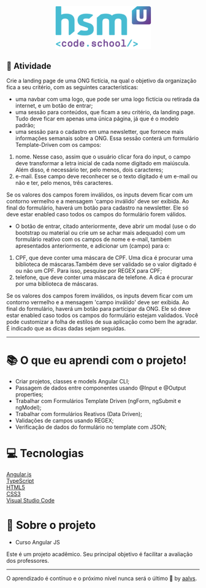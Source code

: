 <div align='center'>
<img src=".github/logo.png" width='250'>
</div>

## 🚀 Atividade

Crie a landing page de uma ONG fictícia, na qual o objetivo da organização fica a seu critério, com as seguintes características:

- uma navbar com uma logo, que pode ser uma logo fictícia ou retirada da internet, e um botão de entrar;
- uma sessão para conteúdos, que ficam a seu critério, da landing page. Tudo deve ficar em apenas uma única página, já que é o modelo padrão;
- uma sessão para o cadastro em uma newsletter, que fornece mais informações semanais sobre a ONG. Essa sessão conterá um formulário Template-Driven com os campos:

1. nome. Nesse caso, assim que o usuário clicar fora do input, o campo deve transformar a letra inicial de cada nome digitado em maiúscula. Além disso, é necessário ter, pelo menos, dois caracteres;
2. e-mail. Esse campo deve reconhecer se o texto digitado é um e-mail ou não e ter, pelo menos, três caracteres.

Se os valores dos campos forem inválidos, os inputs devem ficar com um contorno vermelho e a mensagem 'campo inválido' deve ser exibida.
Ao final do formulário, haverá um botão para cadastro na newsletter. Ele só deve estar enabled caso todos os campos do formulário forem válidos.

- O botão de entrar, citado anteriormente, deve abrir um modal (use o do bootstrap ou material ou crie um se achar mais adequado) com um formulário reativo com os campos de nome e e-mail, também apresentados anteriormente, e adicionar um (campo) para o:
1. CPF, que deve conter uma máscara de CPF. Uma dica é procurar uma biblioteca de máscaras.Também deve ser validado se o valor digitado é ou não um CPF. Para isso, pesquise por REGEX para CPF;
2. telefone, que deve conter uma máscara de telefone. A dica é procurar por uma biblioteca de máscaras.

Se os valores dos campos forem inválidos, os inputs devem ficar com um contorno vermelho e a mensagem 'campo inválido' deve ser exibida.
Ao final do formulário, haverá um botão para participar da ONG. Ele só deve estar enabled caso todos os campos do formulário estejam validados.
Você pode customizar a folha de estilos de sua aplicação como bem lhe agradar. É indicado que as dicas dadas sejam seguidas.

---

# 📚 O que eu aprendi com o projeto!

- Criar projetos, classes e models Angular CLI;
- Passagem de dados entre componentes usando @Input e @Output properties;
- Trabalhar com Formulários Template Driven (ngForm, ngSubmit e ngModel);
- Trabalhar com formulários Reativos (Data Driven);
- Validações de campos usando REGEX;
- Verificação de dados do formulário no template com JSON;

# 💻 Tecnologias

<a href='https://angular.io/'>Angular.js</a>
<br/>
<a href='https://www.typescriptlang.org/'>TypeScript</a>
<br/>
<a href='https://www.w3schools.com/html/'>HTML5</a>
<br/>
<a href='https://www.w3schools.com/css/'>CSS3</a>
<br/>
<a href='https://code.visualstudio.com/'>Visual Studio Code</a>
<br/>

# 📝 Sobre o projeto

- Curso Angular JS

Este é um projeto acadêmico. Seu principal objetivo é facilitar a avaliação dos professores.

---

O aprendizado é contínuo e o próximo nível nunca será o último 🚀 by [aalvs](https://app.rocketseat.com.br/me/aalvs).